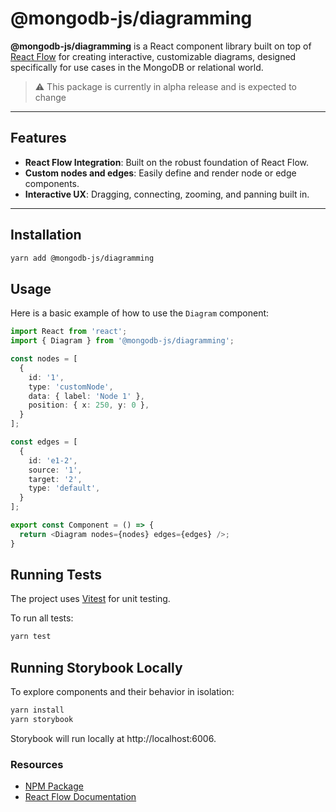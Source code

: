 # @mongodb-js/diagramming

**@mongodb-js/diagramming** is a React component library built on top of [React Flow](https://reactflow.dev/) for creating interactive, customizable diagrams, 
designed specifically for use cases in the MongoDB or relational world.

> ⚠️ This package is currently in alpha release and is expected to change

---

## Features

- **React Flow Integration**: Built on the robust foundation of React Flow.
- **Custom nodes and edges**: Easily define and render node or edge components.
- **Interactive UX**: Dragging, connecting, zooming, and panning built in.

---

## Installation

```bash
yarn add @mongodb-js/diagramming
```

##  Usage 

Here is a basic example of how to use the `Diagram` component:

```typescript jsx
import React from 'react';
import { Diagram } from '@mongodb-js/diagramming';

const nodes = [
  {
    id: '1',
    type: 'customNode',
    data: { label: 'Node 1' },
    position: { x: 250, y: 0 },
  }
];

const edges = [
  {
    id: 'e1-2',
    source: '1',
    target: '2',
    type: 'default',
  }
];

export const Component = () => {
  return <Diagram nodes={nodes} edges={edges} />;
}
```

## Running Tests
The project uses [Vitest](https://vitest.dev/) for unit testing.

To run all tests:

```bash
yarn test
````

## Running Storybook Locally
To explore components and their behavior in isolation:

```bash 
yarn install
yarn storybook
```

Storybook will run locally at http://localhost:6006.
 
### Resources
- [NPM Package](https://www.npmjs.com/package/@mongodb-js/diagramming)
- [React Flow Documentation](https://reactflow.dev/learn)
